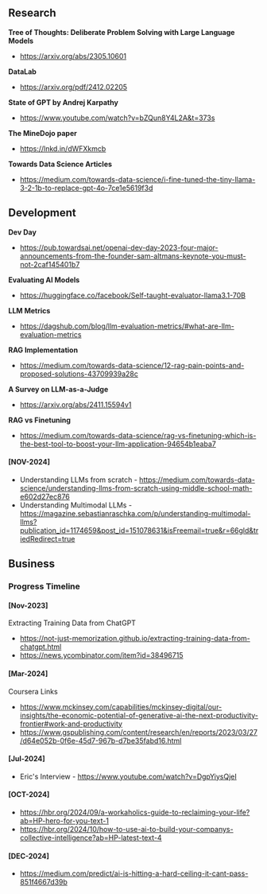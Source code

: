 ## Research


**Tree of Thoughts: Deliberate Problem Solving with Large Language Models**
- https://arxiv.org/abs/2305.10601
  
**DataLab**     
- https://arxiv.org/pdf/2412.02205


**State of GPT by Andrej Karpathy**
- https://www.youtube.com/watch?v=bZQun8Y4L2A&t=373s


**The MineDojo paper**
- https://lnkd.in/dWFXkmcb

**Towards Data Science Articles**
- https://medium.com/towards-data-science/i-fine-tuned-the-tiny-llama-3-2-1b-to-replace-gpt-4o-7ce1e5619f3d

## Development    

**Dev Day**
- https://pub.towardsai.net/openai-dev-day-2023-four-major-announcements-from-the-founder-sam-altmans-keynote-you-must-not-2caf145401b7

**Evaluating AI Models**     
- https://huggingface.co/facebook/Self-taught-evaluator-llama3.1-70B

**LLM Metrics**
- https://dagshub.com/blog/llm-evaluation-metrics/#what-are-llm-evaluation-metrics

**RAG Implementation**
- https://medium.com/towards-data-science/12-rag-pain-points-and-proposed-solutions-43709939a28c                

**A Survey on LLM-as-a-Judge**
- https://arxiv.org/abs/2411.15594v1      

**RAG vs Finetuning**
- https://medium.com/towards-data-science/rag-vs-finetuning-which-is-the-best-tool-to-boost-your-llm-application-94654b1eaba7

#### [NOV-2024]
- Understanding LLMs from scratch - https://medium.com/towards-data-science/understanding-llms-from-scratch-using-middle-school-math-e602d27ec876
- Understanding Multimodal LLMs - https://magazine.sebastianraschka.com/p/understanding-multimodal-llms?publication_id=1174659&post_id=151078631&isFreemail=true&r=66gld&triedRedirect=true

## Business

### Progress Timeline
#### [Nov-2023]
Extracting Training Data from ChatGPT
- https://not-just-memorization.github.io/extracting-training-data-from-chatgpt.html
- https://news.ycombinator.com/item?id=38496715
  
#### [Mar-2024]
Coursera Links   
- https://www.mckinsey.com/capabilities/mckinsey-digital/our-insights/the-economic-potential-of-generative-ai-the-next-productivity-frontier#work-and-productivity
- https://www.gspublishing.com/content/research/en/reports/2023/03/27/d64e052b-0f6e-45d7-967b-d7be35fabd16.html

#### [Jul-2024]
- Eric's Interview - https://www.youtube.com/watch?v=DgpYiysQjeI

#### [OCT-2024]
- https://hbr.org/2024/09/a-workaholics-guide-to-reclaiming-your-life?ab=HP-hero-for-you-text-1
- https://hbr.org/2024/10/how-to-use-ai-to-build-your-companys-collective-intelligence?ab=HP-latest-text-4

#### [DEC-2024]    
- https://medium.com/predict/ai-is-hitting-a-hard-ceiling-it-cant-pass-851f4667d39b
